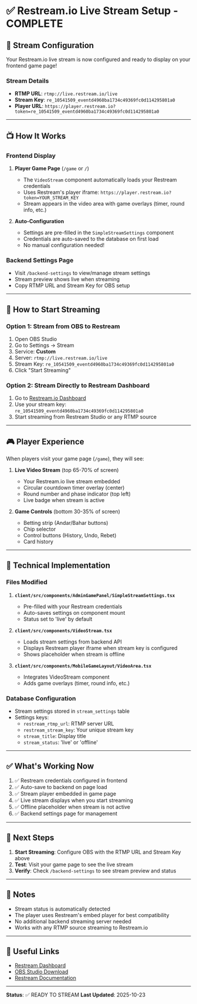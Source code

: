 # ✅ Restream.io Live Stream Setup - COMPLETE

## 🎥 Stream Configuration

Your Restream.io live stream is now configured and ready to display on your frontend game page!

### Stream Details
- **RTMP URL**: `rtmp://live.restream.io/live`
- **Stream Key**: `re_10541509_eventd4960ba1734c49369fc0d114295801a0`
- **Player URL**: `https://player.restream.io?token=re_10541509_eventd4960ba1734c49369fc0d114295801a0`

---

## 📺 How It Works

### Frontend Display
1. **Player Game Page** (`/game` or `/`)
   - The `VideoStream` component automatically loads your Restream credentials
   - Uses Restream's player iframe: `https://player.restream.io?token=YOUR_STREAM_KEY`
   - Stream appears in the video area with game overlays (timer, round info, etc.)

2. **Auto-Configuration**
   - Settings are pre-filled in the `SimpleStreamSettings` component
   - Credentials are auto-saved to the database on first load
   - No manual configuration needed!

### Backend Settings Page
- Visit `/backend-settings` to view/manage stream settings
- Stream preview shows live when streaming
- Copy RTMP URL and Stream Key for OBS setup

---

## 🚀 How to Start Streaming

### Option 1: Stream from OBS to Restream
1. Open OBS Studio
2. Go to Settings → Stream
3. Service: **Custom**
4. Server: `rtmp://live.restream.io/live`
5. Stream Key: `re_10541509_eventd4960ba1734c49369fc0d114295801a0`
6. Click "Start Streaming"

### Option 2: Stream Directly to Restream Dashboard
1. Go to [Restream.io Dashboard](https://app.restream.io/)
2. Use your stream key: `re_10541509_eventd4960ba1734c49369fc0d114295801a0`
3. Start streaming from Restream Studio or any RTMP source

---

## 🎮 Player Experience

When players visit your game page (`/game`), they will see:

1. **Live Video Stream** (top 65-70% of screen)
   - Your Restream.io live stream embedded
   - Circular countdown timer overlay (center)
   - Round number and phase indicator (top left)
   - Live badge when stream is active

2. **Game Controls** (bottom 30-35% of screen)
   - Betting strip (Andar/Bahar buttons)
   - Chip selector
   - Control buttons (History, Undo, Rebet)
   - Card history

---

## 🔧 Technical Implementation

### Files Modified
1. **`client/src/components/AdminGamePanel/SimpleStreamSettings.tsx`**
   - Pre-filled with your Restream credentials
   - Auto-saves settings on component mount
   - Status set to 'live' by default

2. **`client/src/components/VideoStream.tsx`**
   - Loads stream settings from backend API
   - Displays Restream player iframe when stream key is configured
   - Shows placeholder when stream is offline

3. **`client/src/components/MobileGameLayout/VideoArea.tsx`**
   - Integrates VideoStream component
   - Adds game overlays (timer, round info, etc.)

### Database Configuration
- Stream settings stored in `stream_settings` table
- Settings keys:
  - `restream_rtmp_url`: RTMP server URL
  - `restream_stream_key`: Your unique stream key
  - `stream_title`: Display title
  - `stream_status`: 'live' or 'offline'

---

## ✅ What's Working Now

1. ✅ Restream credentials configured in frontend
2. ✅ Auto-save to backend on page load
3. ✅ Stream player embedded in game page
4. ✅ Live stream displays when you start streaming
5. ✅ Offline placeholder when stream is not active
6. ✅ Backend settings page for management

---

## 🎯 Next Steps

1. **Start Streaming**: Configure OBS with the RTMP URL and Stream Key above
2. **Test**: Visit your game page to see the live stream
3. **Verify**: Check `/backend-settings` to see stream preview and status

---

## 📝 Notes

- Stream status is automatically detected
- The player uses Restream's embed player for best compatibility
- No additional backend streaming server needed
- Works with any RTMP source streaming to Restream.io

---

## 🔗 Useful Links

- [Restream Dashboard](https://app.restream.io/)
- [OBS Studio Download](https://obsproject.com/)
- [Restream Documentation](https://support.restream.io/)

---

**Status**: ✅ READY TO STREAM
**Last Updated**: 2025-10-23
